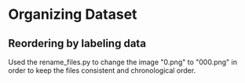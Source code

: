# Organizing Dataset

## Reordering by labeling data
Used the rename_files.py to change the image "0.png" to "000.png" in order to keep the files consistent and chronological order.
